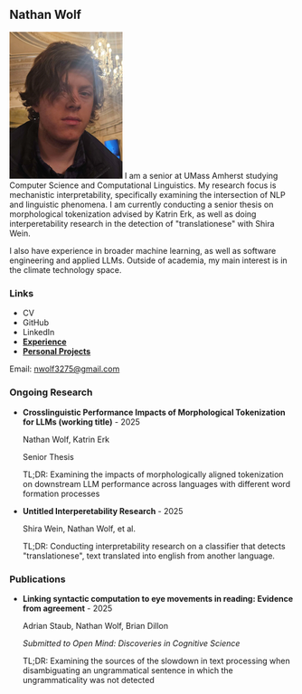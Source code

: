 ## Nathan Wolf
<img src="face.jpg" alt="my face" width="200"/>
I am a senior at UMass Amherst studying Computer Science and Computational Linguistics. My research focus is mechanistic interpretability, specifically examining the intersection of NLP and linguistic phenomena. I am currently conducting a senior thesis on morphological tokenization advised by Katrin Erk, as well as doing interperetability research in the detection of "translationese" with Shira Wein.

I also have experience in broader machine learning, as well as software engineering and applied LLMs. Outside of academia, my main interest is in the climate technology space.


### Links
- CV
- GitHub
- LinkedIn
- **[Experience](/experience)**
- **[Personal Projects](/projects)**

Email: nwolf3275@gmail.com

### Ongoing Research
- **Crosslinguistic Performance Impacts of Morphological Tokenization for LLMs (working title)** - 2025

  Nathan Wolf, Katrin Erk

  Senior Thesis


  TL;DR: Examining the impacts of morphologically aligned tokenization on downstream LLM performance across languages with different word formation processes

- **Untitled Interperetability Research** - 2025

  Shira Wein, Nathan Wolf, et al.


  TL;DR: Conducting interpretability research on a classifier that detects "translationese", text translated into english from another language.

### Publications
- **Linking syntactic computation to eye movements in reading:  Evidence from agreement** - 2025

  Adrian Staub, Nathan Wolf, Brian Dillon

  *Submitted to Open Mind: Discoveries in Cognitive Science*


  TL;DR: Examining the sources of the slowdown in text processing when disambiguating an ungrammatical sentence in which the ungrammaticality was not detected

